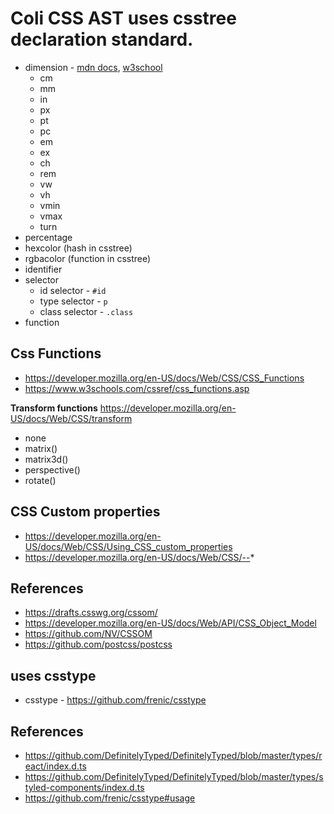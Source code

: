 # Coli CSS AST uses csstree declaration standard.

- dimension - [mdn docs](https://developer.mozilla.org/en-US/docs/Web/CSS/dimension), [w3school](https://www.w3schools.com/cssref/css_units.asp)
  - cm
  - mm
  - in
  - px
  - pt
  - pc
  - em
  - ex
  - ch
  - rem
  - vw
  - vh
  - vmin
  - vmax
  - turn
- percentage
- hexcolor (hash in csstree)
- rgbacolor (function in csstree)
- identifier
- selector
  - id selector - `#id`
  - type selector - `p`
  - class selector - `.class`
- function

## Css Functions

- https://developer.mozilla.org/en-US/docs/Web/CSS/CSS_Functions
- https://www.w3schools.com/cssref/css_functions.asp

**Transform functions**
https://developer.mozilla.org/en-US/docs/Web/CSS/transform

- none
- matrix()
- matrix3d()
- perspective()
- rotate()

## CSS Custom properties

- https://developer.mozilla.org/en-US/docs/Web/CSS/Using_CSS_custom_properties
- https://developer.mozilla.org/en-US/docs/Web/CSS/--*

## References

- https://drafts.csswg.org/cssom/
- https://developer.mozilla.org/en-US/docs/Web/API/CSS_Object_Model
- https://github.com/NV/CSSOM
- https://github.com/postcss/postcss

## uses csstype

- csstype - https://github.com/frenic/csstype

## References

- https://github.com/DefinitelyTyped/DefinitelyTyped/blob/master/types/react/index.d.ts
- https://github.com/DefinitelyTyped/DefinitelyTyped/blob/master/types/styled-components/index.d.ts
- https://github.com/frenic/csstype#usage
